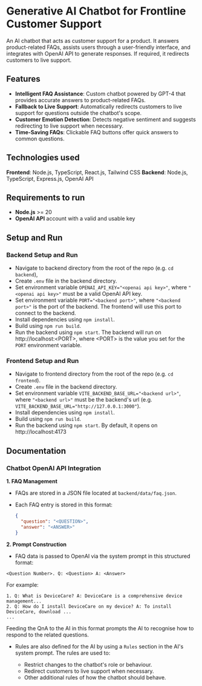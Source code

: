 # Generative AI Chatbot for Frontline Customer Support

An AI chatbot that acts as customer support for a product. It answers product-related FAQs, assists users through a user-friendly interface, and integrates with OpenAI API to generate responses. If required, it redirects customers to live support.

## Features

- **Intelligent FAQ Assistance**: Custom chatbot powered by GPT-4 that provides accurate answers to product-related FAQs.
- **Fallback to Live Support**: Automatically redirects customers to live support for questions outside the chatbot's scope.
- **Customer Emotion Detection**: Detects negative sentiment and suggests redirecting to live support when necessary.
- **Time-Saving FAQs**: Clickable FAQ buttons offer quick answers to common questions.

## Technologies used

**Frontend**: Node.js, TypeScript, React.js, Tailwind CSS
**Backend**: Node.js, TypeScript, Express.js, OpenAI API

## Requirements to run

- **Node.js** >= 20
- **OpenAI API** account with a valid and usable key

## Setup and Run

### Backend Setup and Run

- Navigate to backend directory from the root of the repo (e.g. `cd backend`),
- Create `.env` file in the backend directory.
- Set environment variable `OPENAI_API_KEY="<openai api key>"`, where `"<openai api key>"` must be a valid OpenAI API key.
- Set environment variable `PORT="<backend port>"`, where `"<backend port>"` is the port of the backend. The frontend will use this port to connect to the backend.
- Install dependencies using `npm install`.
- Build using `npm run build`.
- Run the backend using `npm start`. The backend will run on http://localhost:\<PORT>, where \<PORT> is the value you set for the `PORT` environment variable.

### Frontend Setup and Run

- Navigate to frontend directory from the root of the repo (e.g. `cd frontend`).
- Create `.env` file in the backend directory.
- Set environment variable `VITE_BACKEND_BASE_URL="<backend url>"`, where `"<backend url>"` must be the backend's url (e.g. `VITE_BACKEND_BASE_URL="http://127.0.0.1:3000"`).
- Install dependencies using `npm install`.
- Build using `npm run build`.
- Run the backend using `npm start`. By default, it opens on http://localhost:4173

## Documentation

### Chatbot OpenAI API Integration

**1. FAQ Management**

- FAQs are stored in a JSON file located at `backend/data/faq.json`.
- Each FAQ entry is stored in this format:

  ```json
  {
    "question": "<QUESTION>",
    "answer": "<ANSWER>"
  }
  ```

**2. Prompt Construction**

- FAQ data is passed to OpenAI via the system prompt in this structured format:

```
<Question Number>. Q: <Question> A: <Answer>
```

For example:

```
1. Q: What is DeviceCare? A: DeviceCare is a comprehensive device management...
2. Q: How do I install DeviceCare on my device? A: To install DeviceCare, download ...
...
```

Feeding the QnA to the AI in this format prompts the AI to recognise how to respond to the related questions.

- Rules are also defined for the AI by using a `Rules` section in the AI's system prompt. The rules are used to:

  - Restrict changes to the chatbot's role or behaviour.
  - Redirect customers to live support when necessary.
  - Other additional rules of how the chatbot should behave.
